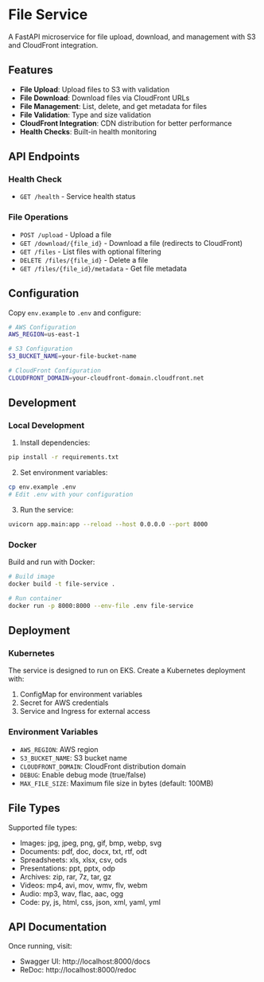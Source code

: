 # File Service

A FastAPI microservice for file upload, download, and management with S3 and CloudFront integration.

## Features

- **File Upload**: Upload files to S3 with validation
- **File Download**: Download files via CloudFront URLs
- **File Management**: List, delete, and get metadata for files
- **File Validation**: Type and size validation
- **CloudFront Integration**: CDN distribution for better performance
- **Health Checks**: Built-in health monitoring

## API Endpoints

### Health Check
- `GET /health` - Service health status

### File Operations
- `POST /upload` - Upload a file
- `GET /download/{file_id}` - Download a file (redirects to CloudFront)
- `GET /files` - List files with optional filtering
- `DELETE /files/{file_id}` - Delete a file
- `GET /files/{file_id}/metadata` - Get file metadata

## Configuration

Copy `env.example` to `.env` and configure:

```bash
# AWS Configuration
AWS_REGION=us-east-1

# S3 Configuration
S3_BUCKET_NAME=your-file-bucket-name

# CloudFront Configuration
CLOUDFRONT_DOMAIN=your-cloudfront-domain.cloudfront.net
```

## Development

### Local Development

1. Install dependencies:
```bash
pip install -r requirements.txt
```

2. Set environment variables:
```bash
cp env.example .env
# Edit .env with your configuration
```

3. Run the service:
```bash
uvicorn app.main:app --reload --host 0.0.0.0 --port 8000
```

### Docker

Build and run with Docker:

```bash
# Build image
docker build -t file-service .

# Run container
docker run -p 8000:8000 --env-file .env file-service
```

## Deployment

### Kubernetes

The service is designed to run on EKS. Create a Kubernetes deployment with:

1. ConfigMap for environment variables
2. Secret for AWS credentials
3. Service and Ingress for external access

### Environment Variables

- `AWS_REGION`: AWS region
- `S3_BUCKET_NAME`: S3 bucket name
- `CLOUDFRONT_DOMAIN`: CloudFront distribution domain
- `DEBUG`: Enable debug mode (true/false)
- `MAX_FILE_SIZE`: Maximum file size in bytes (default: 100MB)

## File Types

Supported file types:
- Images: jpg, jpeg, png, gif, bmp, webp, svg
- Documents: pdf, doc, docx, txt, rtf, odt
- Spreadsheets: xls, xlsx, csv, ods
- Presentations: ppt, pptx, odp
- Archives: zip, rar, 7z, tar, gz
- Videos: mp4, avi, mov, wmv, flv, webm
- Audio: mp3, wav, flac, aac, ogg
- Code: py, js, html, css, json, xml, yaml, yml

## API Documentation

Once running, visit:
- Swagger UI: http://localhost:8000/docs
- ReDoc: http://localhost:8000/redoc

